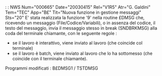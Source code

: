  :  : NWS Num="000665" Date="20030415" Rel="V1R5" Atr="G. Galdini" Tem="TEC" App="B£" Tit="Nuova funzione in gestione messaggi" Sts="20"
E' stata realizzata la funzione '9' nella routine £DMSG che, ricevendo un messaggio (File/Codice/Variabili), o in assenza del codice, il testo del messaggio, invia il messaggio stesso
in break (SNDBRKMSG) alla coda del terminale chiamante, con le seguente regole : 
- se il lavoro è interattivo, viene inviato al lavoro (che coincide col terminale)
- se il lavoro è batch, viene inviato al lavoro che lo ha sottomesso (che coincide con il terminale
chiamante).

Programmi modificati :  B£DMSG1 / TSTDMSG
